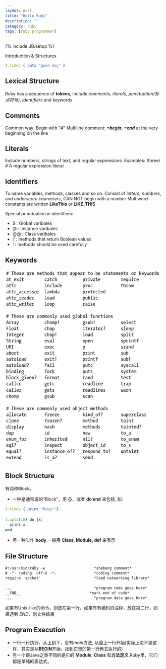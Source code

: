 ```yaml
---
layout: post
title: "Hello Ruby"
description: ""
category: ruby
tags: [ruby programmer]
---
```

{% include JB/setup %}

Introduction & Structures

```ruby
3.times { puts "good day" }
```
## Lexical Structure
Ruby has a sequence of **tokens**, include *comments*, *literals*, *punctuation(标点符号)*, *identifiers* and *keywords*

Comments
--------
Common way: Begin with "#"
Multiline comment: **_=begin_**, **_=end_** at the very beginning on the line

Literals
--------
Include numbers, strings of text, and regular expressions. Examples:
/three/ # A regular expression literal

Identifiers
-----------
To name variables, methods, classes and so on. Consist of _letters_, _numbers_, and _underscore characters_, CAN NOT begin with a number
Multiword constants are written **LikeThis** or **LIKE_THIS**

Special punctuation in identifiers:

* $ : Global varibales
* @ : Instance varibales
* @@ : Class varibales
* ? : methods that return Boolean values
* ! : methods should be used carefully

Keywords
--------
![ruby keywords](/images/ruby_keywords.png)

Block Structure
---------------
有两种Block，

* 一种是通常说的“Block”，用 **{}**，或者 **do end** 来包括, 如:

```ruby
2.times { print "Ruby!"}

1.upto(10) do |x|
  print x
end
```
* 另一种叫作 **body**,一般用 **Class, Module, def** 来表示

File Structure
--------------
```
#!/usr/bin/ruby -w 						*shebang comment*
# -*- coding: utf-8 -*-					*coding comment*
require 'socket'						*load networking library*

... 									*program code goes here*
__END__ 							  *mark end of code*
... 									*program data goes here*
```
如果有Unix-like的命令，则放在第一行，如果有有编码的注释，放在第二行，如果遇到 _END_，则文件结束

Program Execution
-----------------

* 一行一行执行，从上到下，没有*main*方法, 从最上一行开始(实际上没不是这样，其实是从**BEGIN**开始，找到它里的第一行再去执行的)
* 另一个跟Java之类不同的是它的 **Module**, **Class** 和**方法定义**,Ruby里，它们都是单纯的表达式。

